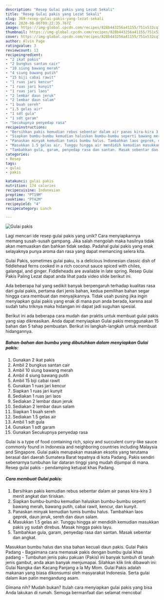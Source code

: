 ```yaml
---
description: "Resep Gulai pakis yang Lezat Sekali"
title: "Resep Gulai pakis yang Lezat Sekali"
slug: 369-resep-gulai-pakis-yang-lezat-sekali
date: 2020-08-06T09:22:35.767Z
image: https://img-global.cpcdn.com/recipes/828b443256a41155/751x532cq70/gulai-pakis-foto-resep-utama.jpg
thumbnail: https://img-global.cpcdn.com/recipes/828b443256a41155/751x532cq70/gulai-pakis-foto-resep-utama.jpg
cover: https://img-global.cpcdn.com/recipes/828b443256a41155/751x532cq70/gulai-pakis-foto-resep-utama.jpg
author: Alvin Page
ratingvalue: 3
reviewcount: 13
recipeingredient:
- "2 ikat pakis"
- "2 bungkus santan cair"
- "10 siung bawang merah"
- "4 siung bawang putih"
- "15 biji cabai rawit"
- "1 ruas jari kencur"
- "1 ruas jari kunyit"
- "1 ruas jari laos"
- "2 lembar daun jeruk"
- "2 lembar daun salam"
- "1 buah sereh"
- "1.5 gelas air"
- "1 sdt gula"
- "1 sdt garam"
- "Secukupnya penyedap rasa"
recipeinstructions:
- "Bersihkan pakis kemudian rebus sebentar dalam air panas kira-kira 3 menit angkat dan tiriskan."
- "Siapkan bumbu-bumbu kemudian haluskan bumbu-bumbu seperti bawang merah, bawang putih, cabai rawit, kencur, dan kunyit."
- "Panaskan minyak kemudian tumis bumbu halus. Tambahkan laos geprek, daun jeruk, sereh dan daun salam."
- "Masukkan 1.5 gelas air. Tunggu hingga air mendidih kemudian masukkan pakis yg sudah direbus. Masak hingga pakis layu."
- "Tambahkan gula, garam, penyedap rasa dan santan. Masak sebentar dan angkat."
categories:
- Resep
tags:
- gulai
- pakis

katakunci: gulai pakis 
nutrition: 174 calories
recipecuisine: Indonesian
preptime: "PT19M"
cooktime: "PT42M"
recipeyield: "4"
recipecategory: Lunch

---
```



![Gulai pakis](https://img-global.cpcdn.com/recipes/828b443256a41155/751x532cq70/gulai-pakis-foto-resep-utama.jpg)

Lagi mencari ide resep gulai pakis yang unik? Cara menyiapkannya memang susah-susah gampang. Jika salah mengolah maka hasilnya tidak akan memuaskan dan bahkan tidak sedap. Padahal gulai pakis yang enak selayaknya punya aroma dan rasa yang dapat memancing selera kita.

Gulai Pakis, sometimes gulai paku, is a delicious Indonesian classic dish of fiddlehead ferns cooked in a rich coconut sauce spiced with chiles, galangal, and ginger. Fiddleheads are available in late spring. Resep Gulai Pakis Paling Lezat dapat anda lihat pada video slide berikut ini.

Ada beberapa hal yang sedikit banyak berpengaruh terhadap kualitas rasa dari gulai pakis, pertama dari jenis bahan, kedua pemilihan bahan segar hingga cara membuat dan menyajikannya. Tidak usah pusing jika ingin menyiapkan gulai pakis yang enak di mana pun anda berada, karena asal sudah tahu triknya maka hidangan ini dapat jadi suguhan spesial.


Berikut ini ada beberapa cara mudah dan praktis untuk membuat gulai pakis yang siap dikreasikan. Anda dapat menyiapkan Gulai pakis menggunakan 15 bahan dan 5 tahap pembuatan. Berikut ini langkah-langkah untuk membuat hidangannya.

<!--inarticleads1-->

##### Bahan-bahan dan bumbu yang dibutuhkan dalam menyiapkan Gulai pakis:

1. Gunakan 2 ikat pakis
1. Ambil 2 bungkus santan cair
1. Ambil 10 siung bawang merah
1. Ambil 4 siung bawang putih
1. Ambil 15 biji cabai rawit
1. Gunakan 1 ruas jari kencur
1. Siapkan 1 ruas jari kunyit
1. Sediakan 1 ruas jari laos
1. Sediakan 2 lembar daun jeruk
1. Sediakan 2 lembar daun salam
1. Siapkan 1 buah sereh
1. Sediakan 1.5 gelas air
1. Ambil 1 sdt gula
1. Gunakan 1 sdt garam
1. Gunakan Secukupnya penyedap rasa


Gulai is a type of food containing rich, spicy and succulent curry-like sauce commonly found in Indonesia and neighboring countries including Malaysia and Singapore. Gulai pakis merupakan masakan eksotis yang terutama berasal dari daerah Sumatera Barat tepatnya di kota Padang. Pakis sendiri sebenarnya tumbuhan liar dataran tinggi yang mudah dijumpai di mana. Resep gulai pakis - pendamping ketupat khas Padang. 

<!--inarticleads2-->

##### Cara membuat Gulai pakis:

1. Bersihkan pakis kemudian rebus sebentar dalam air panas kira-kira 3 menit angkat dan tiriskan.
1. Siapkan bumbu-bumbu kemudian haluskan bumbu-bumbu seperti bawang merah, bawang putih, cabai rawit, kencur, dan kunyit.
1. Panaskan minyak kemudian tumis bumbu halus. Tambahkan laos geprek, daun jeruk, sereh dan daun salam.
1. Masukkan 1.5 gelas air. Tunggu hingga air mendidih kemudian masukkan pakis yg sudah direbus. Masak hingga pakis layu.
1. Tambahkan gula, garam, penyedap rasa dan santan. Masak sebentar dan angkat.


Masukkan bumbu halus dan sisa bahan kecuali daun pakis. Gulai Pakis Padang - Bagaimana cara memasak pakis dengan bumbu gulai khas padang - Tumbuhan jenis paku pakuan (Pakis) ini banyak tumbuh di tanah jenis gambut, anda akan banyak menjumapai. Silahkan klik link dibawah ini: Gulai Nangka dan Kacang Panjang a la My Mom. Gulai Pakis adalah makanan yang biasa dikonsumsi oleh masyarakat Indonesia. Serta gulai dalam ikan patin mengandung asam. 

Gimana nih? Mudah bukan? Itulah cara menyiapkan gulai pakis yang bisa Anda lakukan di rumah. Semoga bermanfaat dan selamat mencoba!

